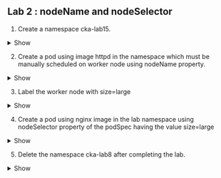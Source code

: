 ## Lab 2 : nodeName and nodeSelector

1.  Create a namespace cka-lab15.

<details><summary>Show</summary>
<p>

```bash
Ans
```

</p>
</details>
    

  

2.  Create a pod using image httpd in the namespace which must be manually scheduled on worker node using nodeName property.
  
<details><summary>Show</summary>
<p>

```yaml
Ans
```

</p>
</details>

  

3.  Label the worker node with size=large
    

  <details><summary>Show</summary>
<p>

```bash
Ans
```

</p>
</details>

4.  Create a pod using nginx image in the lab namespace using nodeSelector property of the podSpec having the value size=large
    

  <details><summary>Show</summary>
<p>

```yaml
Ans
```

</p>
</details>

5.  Delete the namespace cka-lab8 after completing the lab.



<details><summary>Show</summary>
<p>

```bash
Ans
```

</p>
</details>
